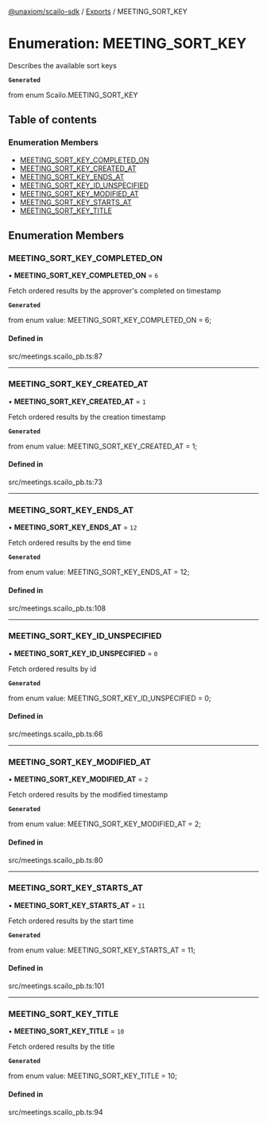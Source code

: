 [@unaxiom/scailo-sdk](../README.md) / [Exports](../modules.md) / MEETING\_SORT\_KEY

# Enumeration: MEETING\_SORT\_KEY

Describes the available sort keys

**`Generated`**

from enum Scailo.MEETING_SORT_KEY

## Table of contents

### Enumeration Members

- [MEETING\_SORT\_KEY\_COMPLETED\_ON](MEETING_SORT_KEY.md#meeting_sort_key_completed_on)
- [MEETING\_SORT\_KEY\_CREATED\_AT](MEETING_SORT_KEY.md#meeting_sort_key_created_at)
- [MEETING\_SORT\_KEY\_ENDS\_AT](MEETING_SORT_KEY.md#meeting_sort_key_ends_at)
- [MEETING\_SORT\_KEY\_ID\_UNSPECIFIED](MEETING_SORT_KEY.md#meeting_sort_key_id_unspecified)
- [MEETING\_SORT\_KEY\_MODIFIED\_AT](MEETING_SORT_KEY.md#meeting_sort_key_modified_at)
- [MEETING\_SORT\_KEY\_STARTS\_AT](MEETING_SORT_KEY.md#meeting_sort_key_starts_at)
- [MEETING\_SORT\_KEY\_TITLE](MEETING_SORT_KEY.md#meeting_sort_key_title)

## Enumeration Members

### MEETING\_SORT\_KEY\_COMPLETED\_ON

• **MEETING\_SORT\_KEY\_COMPLETED\_ON** = ``6``

Fetch ordered results by the approver's completed on timestamp

**`Generated`**

from enum value: MEETING_SORT_KEY_COMPLETED_ON = 6;

#### Defined in

src/meetings.scailo_pb.ts:87

___

### MEETING\_SORT\_KEY\_CREATED\_AT

• **MEETING\_SORT\_KEY\_CREATED\_AT** = ``1``

Fetch ordered results by the creation timestamp

**`Generated`**

from enum value: MEETING_SORT_KEY_CREATED_AT = 1;

#### Defined in

src/meetings.scailo_pb.ts:73

___

### MEETING\_SORT\_KEY\_ENDS\_AT

• **MEETING\_SORT\_KEY\_ENDS\_AT** = ``12``

Fetch ordered results by the end time

**`Generated`**

from enum value: MEETING_SORT_KEY_ENDS_AT = 12;

#### Defined in

src/meetings.scailo_pb.ts:108

___

### MEETING\_SORT\_KEY\_ID\_UNSPECIFIED

• **MEETING\_SORT\_KEY\_ID\_UNSPECIFIED** = ``0``

Fetch ordered results by id

**`Generated`**

from enum value: MEETING_SORT_KEY_ID_UNSPECIFIED = 0;

#### Defined in

src/meetings.scailo_pb.ts:66

___

### MEETING\_SORT\_KEY\_MODIFIED\_AT

• **MEETING\_SORT\_KEY\_MODIFIED\_AT** = ``2``

Fetch ordered results by the modified timestamp

**`Generated`**

from enum value: MEETING_SORT_KEY_MODIFIED_AT = 2;

#### Defined in

src/meetings.scailo_pb.ts:80

___

### MEETING\_SORT\_KEY\_STARTS\_AT

• **MEETING\_SORT\_KEY\_STARTS\_AT** = ``11``

Fetch ordered results by the start time

**`Generated`**

from enum value: MEETING_SORT_KEY_STARTS_AT = 11;

#### Defined in

src/meetings.scailo_pb.ts:101

___

### MEETING\_SORT\_KEY\_TITLE

• **MEETING\_SORT\_KEY\_TITLE** = ``10``

Fetch ordered results by the title

**`Generated`**

from enum value: MEETING_SORT_KEY_TITLE = 10;

#### Defined in

src/meetings.scailo_pb.ts:94
